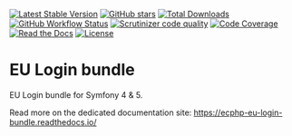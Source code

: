 [![Latest Stable Version](https://img.shields.io/packagist/v/ecphp/eu-login-bundle.svg?style=flat-square)](https://packagist.org/packages/ecphp/eu-login-bundle)
 [![GitHub stars](https://img.shields.io/github/stars/ecphp/eu-login-bundle.svg?style=flat-square)](https://packagist.org/packages/ecphp/eu-login-bundle)
 [![Total Downloads](https://img.shields.io/packagist/dt/ecphp/eu-login-bundle.svg?style=flat-square)](https://packagist.org/packages/ecphp/eu-login-bundle)
 [![GitHub Workflow Status](https://img.shields.io/github/workflow/status/ecphp/eu-login-bundle/Continuous%20Integration/4.4?style=flat-square)](https://github.com/ecphp/eu-login-bundle/actions)
 [![Scrutinizer code quality](https://img.shields.io/scrutinizer/quality/g/ecphp/eu-login-bundle/master.svg?style=flat-square)](https://scrutinizer-ci.com/g/ecphp/eu-login-bundle/?branch=master)
 [![Code Coverage](https://img.shields.io/scrutinizer/coverage/g/ecphp/eu-login-bundle/master.svg?style=flat-square)](https://scrutinizer-ci.com/g/ecphp/eu-login-bundle/?branch=master)
 [![Read the Docs](https://img.shields.io/readthedocs/ecphp-eu-login-bundle?style=flat-square)](https://ecphp-eu-login-bundle.readthedocs.io/)
 [![License](https://img.shields.io/packagist/l/ecphp/eu-login-bundle.svg?style=flat-square)](https://packagist.org/packages/ecphp/eu-login-bundle)

# EU Login bundle

EU Login bundle for Symfony 4 & 5.

Read more on the dedicated documentation site: https://ecphp-eu-login-bundle.readthedocs.io/